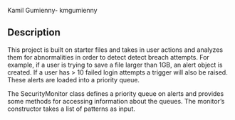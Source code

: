 Kamil Gumienny- kmgumienny

## Description
This project is built on starter files and takes in user actions and analyzes them for abnormalities in order to detect detect breach attempts. For example, if a user is trying to save a file larger than 1GB, an alert object is created. If a user has > 10  failed login attempts a trigger will also be raised. These alerts are loaded into a priority queue.

The SecurityMonitor class defines a priority queue on alerts and provides some methods for accessing information about the queues. The monitor’s constructor takes a list of patterns as input.

